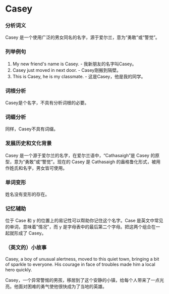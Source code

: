 # Casey

### 分析词义

  

Casey 是一个使用广泛的男女同名的名字，源于爱尔兰，意为“勇敢”或“警觉”。

  

### 列举例句

  

1.  My new friend's name is Casey. - 我新朋友的名字叫Casey。
2.  Casey just moved in next door. - Casey刚搬到隔壁。
3.  This is Casey, he is my classmate. - 这是Casey，他是我的同学。

  

### 词根分析

  

Casey是个名字，不具有分析词根的必要。

  

### 词缀分析

  

同样，Casey不具有词缀。

  

### 发展历史和文化背景

  

Casey 是一个源于爱尔兰的名字，在爱尔兰语中，“Cathasaigh”是 Casey 的原型，意为“勇敢”或“警觉”。现在的 Casey 是 Cathasaigh 的盎格鲁化形式，被用作姓氏和名字，男女皆可使用。

  

### 单词变形

  

姓名没有变形的存在。

  

### 记忆辅助

  

位于 Case 和 y 的位置上的易记性可以帮助你记住这个名字。Case 是英文中常见的单词，意味着"情况"，而 y 是字母表中的最后第二个字母。把这两个组合在一起就形成了 Casey。

  

### （英文的）小故事

  

Casey, a boy of unusual alertness, moved to this quiet town, bringing a bit of sparkle to everyone. His courage in face of troubles made him a local hero quickly.

  

Casey，一个异常警惕的男孩，移居到了这个安静的小镇，给每个人带来了一点光亮。他面对困难的勇气使他很快成为了当地的英雄。
